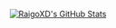 <p align="center">
  <a href="https://awesome-github-stats.azurewebsites.net/index.html??cardType=github&theme=synthwave">    <img  alt="RaigoXD's GitHub Stats" src="https://awesome-github-stats.azurewebsites.net/user-stats/RaigoXD?cardType=github&theme=synthwave" />  
  </a>
</p>

